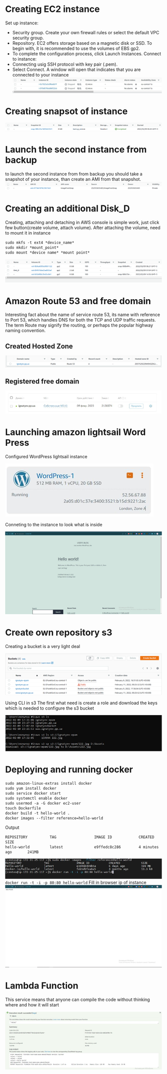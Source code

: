 # Creating EC2 instance

Set up instance:
- Security group.
Create your own firewall rules or select the default VPC security group.
- Repository.
EC2 offers storage based on a magnetic disk or SSD. To begin with, it is recommended to use the volumes of EBS gp2.
- To complete the configuration process, click Launch Instances.
Connect to instance:
- Connecting usig SSH protocol with key pair (.pem).
- Select Connect. A window will open that indicates that you are connected to your instance
![EC2](https://github.com/yanchoys/DevOps_online_Kyiv_2022Q1Q2/blob/main/m2/task2.2/images/instances.jpg)

# Creating snapsot of instance
![snapshot](https://github.com/yanchoys/DevOps_online_Kyiv_2022Q1Q2/blob/main/m2/task2.2/images/snapshots.png)

# Launch the second instance from backup
to launch the second instance from from backup you should take a snapshot of your instance, than create an AMI from that snapshot.
![AMI](https://github.com/yanchoys/DevOps_online_Kyiv_2022Q1Q2/blob/main/m2/task2.2/images/AMI.png)

# Creating an additional Disk_D
Creating, attaching and detaching in AWS console is simple work, just click few button(create volume, attach volume).
After attaching the volume, need to mount it in instance 
```
sudo mkfs -t ext4 *device_name*
sudo mkdir *mount_point*
sudo mount *device name* *mount point*
```
![Disk_D](https://github.com/yanchoys/DevOps_online_Kyiv_2022Q1Q2/blob/main/m2/task2.2/images/volumes.png)

# Amazon Route 53 and free domain
Interesting fact about the name of service route 53, its name with reference to Port 53, which handles DNS for both the TCP and UDP traffic requests.
The term Route may signify the routing, or perhaps the popular highway naming convention.


## Created Hosted Zone
![hostedZone](https://github.com/yanchoys/DevOps_online_Kyiv_2022Q1Q2/blob/main/m2/task2.2/images/hostedzone.png)
## Registered free domain
![Domain](https://github.com/yanchoys/DevOps_online_Kyiv_2022Q1Q2/blob/main/m2/task2.2/images/Domain.JPG)

# Launching amazon lightsail Word Press
Configured WordPress lightsail instance

![WordPress](https://github.com/yanchoys/DevOps_online_Kyiv_2022Q1Q2/blob/main/m2/task2.2/images/WordPress.JPG)

Conneting to the instance to look what is inside

![WordPressRun](https://github.com/yanchoys/DevOps_online_Kyiv_2022Q1Q2/blob/main/m2/task2.2/images/ConnectedWP.JPG)

# Create own repository s3
Creating a bucket is a very light deal

![s3](https://github.com/yanchoys/DevOps_online_Kyiv_2022Q1Q2/blob/main/m2/task2.2/images/s3.png)

Using CLI in s3 
The first what need is create a role and download the keys which is needed to configure the s3 bucket

![CLI](https://github.com/yanchoys/DevOps_online_Kyiv_2022Q1Q2/blob/main/m2/task2.2/images/s3CLI.JPG) 

# Deploying and running docker

```
sudo amazon-linux-extras install docker
sudo yum install docker
sudo service docker start 
sudo systemctl enable docker
sudo usermod -a -G docker ec2-user
touch Dockerfile
docker build -t hello-world .
docker images --filter reference=hello-world
```
Output
```
REPOSITORY          TAG                 IMAGE ID            CREATED             SIZE
hello-world         latest              e9ffedc8c286        4 minutes ago       241MB
```
![DockerResp](https://github.com/yanchoys/DevOps_online_Kyiv_2022Q1Q2/blob/main/m2/task2.2/images/CentosDocker.JPG)
`docker run -t -i -p 80:80 hello-world`
Fill in browser ip of instance
![DockerHell](https://github.com/yanchoys/DevOps_online_Kyiv_2022Q1Q2/blob/main/m2/task2.2/images/DockerHello.JPG)

# Lambda Function
This service means that anyone can compile the code without thinking where and how it will start

![Lambda](https://github.com/yanchoys/DevOps_online_Kyiv_2022Q1Q2/blob/main/m2/task2.2/images/LambdaAWS.JPG)
